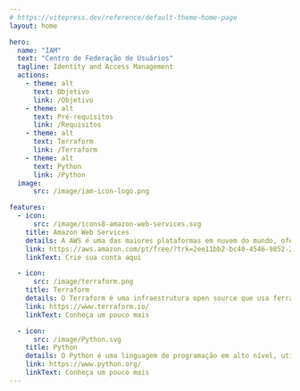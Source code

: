 ```yaml
---
# https://vitepress.dev/reference/default-theme-home-page
layout: home

hero:
  name: "IAM"
  text: "Centro de Federação de Usuários"
  tagline: Identity and Access Management
  actions:
    - theme: alt
      text: Objetivo
      link: /Objetivo
    - theme: alt
      text: Pré-requisitos
      link: /Requisitos
    - theme: alt
      text: Terraform
      link: /Terraform
    - theme: alt
      text: Python
      link: /Python
  image: 
      src: /image/iam-icon-logo.png

features:
  - icon: 
      src: /image/icons8-amazon-web-services.svg
    title: Amazon Web Services 
    details: A AWS é uma das maiores plataformas em nuvem do mundo, oferecendo mais de 200 serviços de centro de dados. Têm como objetivo reduzir custos, agilidade e inovação. 
    link: https://aws.amazon.com/pt/free/?trk=2ee11bb2-bc40-4546-9852-2c4ad8e8f646&sc_channel=ps&ef_id=Cj0KCQjwjryjBhD0ARIsAMLvnF-AM6R5kbysDmhxoWo8c1SxYW5yW6hYLjXhz8BQFfcOEGWYZwdQ6M4aAvXQEALw_wcB:G:s&s_kwcid=AL!4422!3!561843094926!e!!g!!amazon%20web%20services!15278604629!130587771580&all-free-tier.sort-by=item.additionalFields.SortRank&all-free-tier.sort-order=asc&awsf.Free%20Tier%20Types=*all&awsf.Free%20Tier%20Categories=*all
    linkText: Crie sua conta aqui

  - icon:
      src: /image/terraform.png
    title: Terraform
    details: O Terraform é uma infraestrutura open source que usa ferramentas de código para criar, implantar e gerenciar arquitetura e infraestrutura de nuvem.
    link: https://www.terraform.io/
    linkText: Conheça um pouco mais

  - icon: 
      src: /image/Python.svg
    title: Python
    details: O Python é uma linguagem de programação em alto nível, utilizada principalmente para desenvolvimento de Software, Ciência de Dados e Machine Learning.
    link: https://www.python.org/
    linkText: Conheça um pouco mais
---
```



